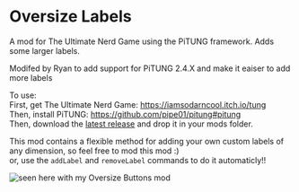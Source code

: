 # Oversize Labels
A mod for The Ultimate Nerd Game using the PiTUNG framework. Adds some larger labels.

Modifed by Ryan to add support for PiTUNG 2.4.X and make it eaiser to add more labels

To use:  
First, get The Ultimate Nerd Game: https://iamsodarncool.itch.io/tung  
Then, install PiTUNG: https://github.com/pipe01/pitung#pitung  
Then, download the [latest release](https://github.com/Iamsodarncool/Oversize-Labels/releases/latest) and drop it in your mods folder.

This mod contains a flexible method for adding your own custom labels of any dimension, so feel free to mod this mod :)  
or, use the `addLabel` and `removeLabel` commands to do it automaticly!!

![seen here with my Oversize Buttons mod](https://i.imgur.com/xxhhRIX.jpg)
